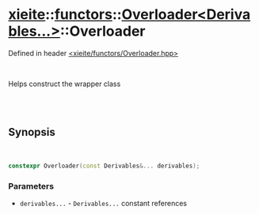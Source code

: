 # [xieite](../../xieite.md)::[functors](../../functors.md)::[Overloader<Derivables...>](../Overloader.md)::Overloader
Defined in header [<xieite/functors/Overloader.hpp>](../../../include/xieite/functors/Overloader.hpp)

<br/>

Helps construct the wrapper class

<br/><br/>

## Synopsis

<br/>

```cpp
constexpr Overloader(const Derivables&... derivables);
```
### Parameters
- `derivables...` - `Derivables...` constant references
